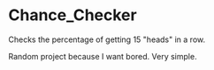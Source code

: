# Chance_Checker
Checks the percentage of getting 15 "heads" in a row.

Random project because I want bored. Very simple.
